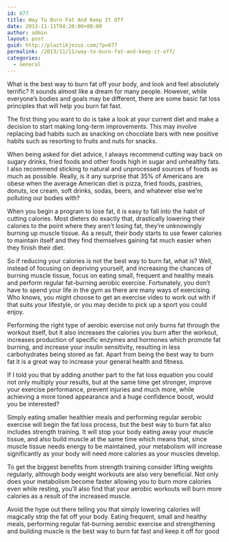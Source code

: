 ```yaml
---
id: 677
title: Way To Burn Fat And Keep It Off
date: 2013-11-11T04:20:00+00:00
author: admin
layout: post
guid: http://plaztikjezuz.com/?p=677
permalink: /2013/11/11/way-to-burn-fat-and-keep-it-off/
categories:
  - General
---
```

What is the best way to burn fat off your body, and look and feel absolutely terrific? It sounds almost like a dream for many people. However, while everyone’s bodies and goals may be different, there are some basic fat loss principles that will help you burn fat fast.

The first thing you want to do is take a look at your current diet and make a decision to start making long-term improvements. This may involve replacing bad habits such as snacking on chocolate bars with new positive habits such as resorting to fruits and nuts for snacks.

When being asked for diet advice, I always recommend cutting way back on sugary drinks, fried foods and other foods high in sugar and unhealthy fats. I also recommend sticking to natural and unprocessed sources of foods as much as possible. Really, is it any surprise that 35% of Americans are obese when the average American diet is pizza, fried foods, pastries, donuts, ice cream, soft drinks, sodas, beers, and whatever else we’re polluting our bodies with?

When you begin a program to lose fat, it is easy to fall into the habit of cutting calories. Most dieters do exactly that, drastically lowering their calories to the point where they aren’t losing fat, they’re unknowingly burning up muscle tissue. As a result, their body starts to use fewer calories to maintain itself and they find themselves gaining fat much easier when they finish their diet.

So if reducing your calories is not the best way to burn fat, what is? Well, instead of focusing on depriving yourself, and increasing the chances of burning muscle tissue, focus on eating small, frequent and healthy meals and perform regular fat-burning aerobic exercise. Fortunately, you don’t have to spend your life in the gym as there are many ways of exercising. Who knows, you might choose to get an exercise video to work out with if that suits your lifestyle, or you may decide to pick up a sport you could enjoy.

Performing the right type of aerobic exercise not only burns fat through the workout itself, but it also increases the calories you burn after the workout, increases production of specific enzymes and hormones which promote fat burning, and increase your insulin sensitivity, resulting in less carbohydrates being stored as fat. Apart from being the best way to burn fat it is a great way to increase your general health and fitness.

If I told you that by adding another part to the fat loss equation you could not only multiply your results, but at the same time get stronger, improve your exercise performance, prevent injuries and much more, while achieving a more toned appearance and a huge confidence boost, would you be interested?

Simply eating smaller healthier meals and performing regular aerobic exercise will begin the fat loss process, but the best way to burn fat also includes strength training. It will stop your body eating away your muscle tissue, and also build muscle at the same time which means that, since muscle tissue needs energy to be maintained, your metabolism will increase significantly as your body will need more calories as your muscles develop.

To get the biggest benefits from strength training consider lifting weights regularly, although body weight workouts are also very beneficial. Not only does your metabolism become faster allowing you to burn more calories even while resting, you’ll also find that your aerobic workouts will burn more calories as a result of the increased muscle.

Avoid the hype out there telling you that simply lowering calories will magically strip the fat off your body. Eating frequent, small and healthy meals, performing regular fat-burning aerobic exercise and strengthening and building muscle is the best way to burn fat fast and keep it off for good